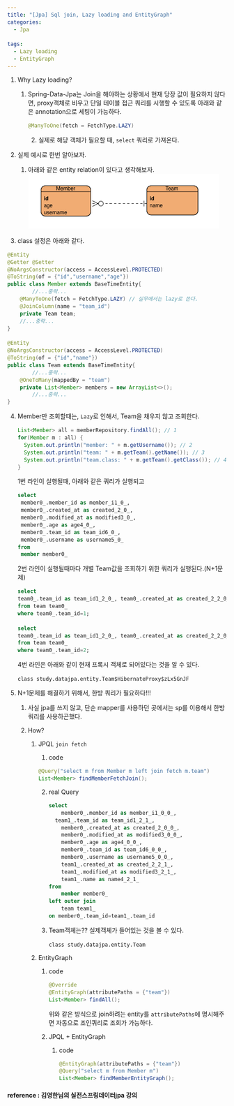```yaml
---
title: "[Jpa] Sql join, Lazy loading and EntityGraph"
categories:
  - Jpa

tags:
  - Lazy loading
  - EntityGraph
---
```


1. Why Lazy loading?

   1. Spring-Data-Jpa는 Join을 해야하는 상황에서 현재 당장 값이 필요하지 않다면, proxy객체로 비우고 단일 테이블 접근 쿼리를 시행할 수 있도록 아래와 같은 annotation으로 세팅이 가능하다.

      ```java
      @ManyToOne(fetch = FetchType.LAZY)
      ```

   		2. 실제로 해당 객체가 필요할 때, `select` 쿼리로 가져온다.

2. 실제 예시로 한번 알아보자.
   1. 아래와 같은 entity relation이 있다고 생각해보자.<img src="https://github.com/Youngjin-KimY/Youngjin-KimY.github.io/blob/main/assets/images/onetomany.png?raw=true" alt="image-20220210122316921" style="zoom:" />

3. class 설정은 아래와 같다.

```java
@Entity
@Getter @Setter
@NoArgsConstructor(access = AccessLevel.PROTECTED)
@ToString(of = {"id","username","age"})
public class Member extends BaseTimeEntity{
		//...중략...
    @ManyToOne(fetch = FetchType.LAZY) // 실무에서는 lazy로 쓴다.
    @JoinColumn(name = "team_id")
    private Team team;
  	//...중략...
}

@Entity
@NoArgsConstructor(access = AccessLevel.PROTECTED)
@ToString(of = {"id","name"})
public class Team extends BaseTimeEntity{
		//...중략...
    @OneToMany(mappedBy = "team")
    private List<Member> members = new ArrayList<>();
		//...중략...
}

```

4. Member만 조회할때는, `Lazy`로 인해서, Team을 채우지 않고 조회한다.

   ```java
   List<Member> all = memberRepository.findAll(); // 1
   for(Member m : all) {
     System.out.println("member: " + m.getUsername()); // 2
     System.out.println("team: " + m.getTeam().getName()); // 3
     System.out.println("team.class: " + m.getTeam().getClass()); // 4
   }
   ```

   1번 라인이 실행될때, 아래와 같은 쿼리가 실행되고

   ```sql
   select
   	member0_.member_id as member_i1_0_,
   	member0_.created_at as created_2_0_,
   	member0_.modified_at as modified3_0_,
   	member0_.age as age4_0_,
   	member0_.team_id as team_id6_0_,
   	member0_.username as username5_0_ 
   from
   	member member0_
   ```

   2번 라인이 실행될때마다 개별 Team값을 조회하기 위한 쿼리가 실행된다.(N+1문제)

   ```sql
   select 
   team0_.team_id as team_id1_2_0_, team0_.created_at as created_2_2_0_, team0_.modified_at as modified3_2_0_, team0_.name as name4_2_0_ 
   from team team0_ 
   where team0_.team_id=1;
   
   select 
   team0_.team_id as team_id1_2_0_, team0_.created_at as created_2_2_0_, team0_.modified_at as modified3_2_0_, team0_.name as name4_2_0_ 
   from team team0_ 
   where team0_.team_id=2;
   ```

   

   4번 라인은 아래와 같이 현재 프록시 객체로 되어있다는 것을 알 수 있다.

   `class study.datajpa.entity.Team$HibernateProxy$zLx5GnJF`

5. N+1문제를 해결하기 위해서, 한방 쿼리가 필요하다!!!

   1. 사실 jpa를 쓰지 않고, 단순 mapper를 사용하던 곳에서는 sp를 이용해서 한방 쿼리를 사용하곤했다.

   2. How?

      1. JPQL `join fetch`

         1.  code

         ```java
         @Query("select m from Member m left join fetch m.team")
         List<Member> findMemberFetchJoin();
         ```

         2. real Query

            ```sql
            select
            	member0_.member_id as member_i1_0_0_,
              team1_.team_id as team_id1_2_1_,
            	member0_.created_at as created_2_0_0_,
            	member0_.modified_at as modified3_0_0_,
            	member0_.age as age4_0_0_,
            	member0_.team_id as team_id6_0_0_,
            	member0_.username as username5_0_0_,
            	team1_.created_at as created_2_2_1_,
            	team1_.modified_at as modified3_2_1_,
            	team1_.name as name4_2_1_ 
            from
            	member member0_ 
            left outer join
            	team team1_ 
            on member0_.team_id=team1_.team_id
            ```

         3. Team객체는?? 실제객체가 들어있는 것을 볼 수 있다.

            `class study.datajpa.entity.Team`

      2. EntityGraph

         1. code

            ```java
            @Override
            @EntityGraph(attributePaths = {"team"})
            List<Member> findAll();
            ```

            위와 같은 방식으로 join하려는 entity를 `attributePaths`에 명시해주면 자동으로 조인쿼리로 조회가 가능하다.

         3. JPQL + EntityGraph

            1. code

               ```java
               @EntityGraph(attributePaths = {"team"})
               @Query("select m from Member m")
               List<Member> findMemberEntityGraph();
               ```

               

#### reference : 김영한님의 실전스프링데이터jpa 강의

